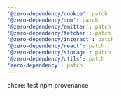 ```yaml
---
'@zero-dependency/cookie': patch
'@zero-dependency/dom': patch
'@zero-dependency/emitter': patch
'@zero-dependency/fetcher': patch
'@zero-dependency/interact': patch
'@zero-dependency/react': patch
'@zero-dependency/storage': patch
'@zero-dependency/utils': patch
'zero-dependency': patch
---
```


chore: test npm provenance
